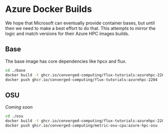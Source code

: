 # Azure Docker Builds

We hope that Microsoft can eventually provide container bases, but until then we need to make a best effort to do that. This attempts to mirror the logic and match versions for their Azure HPC images builds.

## Base

The base image has core dependencies like hpcx and flux.

```bash
cd ./base
docker build -t ghcr.io/converged-computing/flux-tutorials:azurehpc-2204 .
docker push ghcr.io/converged-computing/flux-tutorials:azurehpc-2204
```

## OSU

*Coming soon*

```bash
cd ./osu
docker build -t ghcr.io/converged-computing/flux-tutorials:azurehpc-2204-osu .
docker push ghcr.io/converged-computing/metric-osu-cpu:azure-hpc-osu
```



